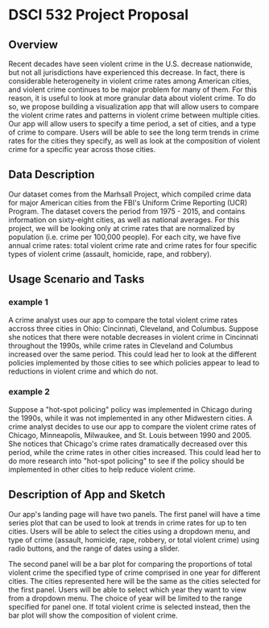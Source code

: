 DSCI 532 Project Proposal
================

Overview
--------

Recent decades have seen violent crime in the U.S. decrease nationwide, but not all jurisdictions have experienced this decrease. In fact, there is considerable heterogeneity in violent crime rates among American cities, and violent crime continues to be major problem for many of them. For this reason, it is useful to look at more granular data about violent crime. To do so, we propose building a visualization app that will allow users to compare the violent crime rates and patterns in violent crime between multiple cities. Our app will allow users to specify a time period, a set of cities, and a type of crime to compare. Users will be able to see the long term trends in crime rates for the cities they specify, as well as look at the composition of violent crime for a specific year across those cities.

Data Description
----------------

Our dataset comes from the Marhsall Project, which compiled crime data for major American cities from the FBI's Uniform Crime Reporting (UCR) Program. The dataset covers the period from 1975 - 2015, and contains information on sixty-eight cities, as well as national averages. For this project, we will be looking only at crime rates that are normalized by population (i.e. crime per 100,000 people). For each city, we have five annual crime rates: total violent crime rate and crime rates for four specific types of violent crime (assault, homicide, rape, and robbery).

Usage Scenario and Tasks
------------------------

### example 1

A crime analyst uses our app to compare the total violent crime rates accross three cities in Ohio: Cincinnati, Cleveland, and Columbus. Suppose she notices that there were notable decreases in violent crime in Cincinnati throughout the 1990s, while crime rates in Cleveland and Columbus increased over the same period. This could lead her to look at the different policies implemented by those cities to see which policies appear to lead to reductions in violent crime and which do not.

### example 2

Suppose a "hot-spot policing" policy was implemented in Chicago during the 1990s, while it was not implemented in any other Midwestern cities. A crime analyst decides to use our app to compare the violent crime rates of Chicago, Minneapolis, Milwaukee, and St. Louis between 1990 and 2005. She notices that Chicago's crime rates dramatically decreased over this period, while the crime rates in other cities increased. This could lead her to do more research into "hot-spot policing" to see if the policy should be implemented in other cities to help reduce violent crime.

Description of App and Sketch
-----------------------------

Our app's landing page will have two panels. The first panel will have a time series plot that can be used to look at trends in crime rates for up to ten cities. Users will be able to select the cities using a dropdown menu, and type of crime (assault, homicide, rape, robbery, or total violent crime) using radio buttons, and the range of dates using a slider.

The second panel will be a bar plot for comparing the proportions of total violent crime the specified type of crime comprised in one year for different cities. The cities represented here will be the same as the cities selected for the first panel. Users will be able to select which year they want to view from a dropdown menu. The choice of year will be limited to the range specified for panel one. If total violent crime is selected instead, then the bar plot will show the composition of violent crime.
